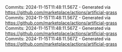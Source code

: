 Commits: 2024-11-15T11:48:11.567Z - Generated via https://github.com/marketplace/actions/artificial-grass
<br>
Commits: 2024-11-15T11:48:11.567Z - Generated via https://github.com/marketplace/actions/artificial-grass
<br>
Commits: 2024-11-15T11:48:11.567Z - Generated via https://github.com/marketplace/actions/artificial-grass
<br>
Commits: 2024-11-15T11:48:11.567Z - Generated via https://github.com/marketplace/actions/artificial-grass
<br>
